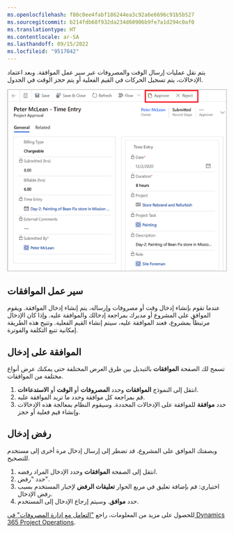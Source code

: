 ```yaml
---
ms.openlocfilehash: f80c0ee4fabf186244ea3c92a6e6696c91b5b527
ms.sourcegitcommit: b214fdb68f932da234d60906b9fe7a1d294c0af0
ms.translationtype: HT
ms.contentlocale: ar-SA
ms.lasthandoff: 09/15/2022
ms.locfileid: "9517042"
---
```



يتم نقل عمليات إرسال الوقت والمصروفات عبر سير عمل الموافقة. وبعد اعتماد الإدخالات، يتم تسجيل الحركات في القيم الفعلية أو يتم حجز الوقت في الجدول.

![لقطة شاشة لمثال على إدخال وقت يميز خيارات الموافقة والرفض.](../media/time-expense-ss.png)
## <a name="approvals-workflow"></a>سير عمل الموافقات
عندما تقوم بإنشاء إدخال وقت أو مصروفات وإرساله، يتم إنشاء إدخال الموافقة. ويقوم الموافق على المشروع أو مديرك بمراجعة إدخالك والموافقة عليه. وإذا كان الإدخال مرتبطاً بمشروع، فعند الموافقة عليه، سيتم إنشاء القيم الفعلية. وتتيح هذه الطريقة إمكانية تتبع التكلفة والفوترة.

## <a name="approve-an-entry"></a>الموافقة على إدخال
تسمح لك الصفحة **الموافقات** بالتبديل بين طرق العرض المختلفة حتى يمكنك عرض أنواع مختلفة من الموافقات.

1.  انتقل إلى النموذج **الموافقات** وحدد **المصروفات** أو **الوقت** أو **الاستدعاءات**.
2.  قم بمراجعة كل موافقة وحدد ما تريد الموافقة عليه.
3.  حدد **موافقة** للموافقة على الإدخالات المحددة. وسيقوم النظام بمعالجة هذه الإدخالات وإنشاء قيم فعلية أو حجز.


## <a name="reject-an-entry"></a>رفض إدخال
وبصفتك الموافق على المشروع، قد تضطر إلى إرسال إدخال مرة أخرى إلى مستخدم للتصحيح.

1.  انتقل إلى الصفحة **الموافقات** وحدد الإدخال المراد رفضه.
2.  حدد "رفض".
3.  اختياري: قم بإضافة تعليق في مربع الحوار **تعليقات الرفض** لإخبار المستخدم بسبب رفض الإدخال.
4.  حدد **موافق**. وسيتم إرجاع الإدخال إلى المستخدم.

للحصول على مزيد من المعلومات، راجع ["التعامل مع إدارة المصروفات" في Dynamics 365 Project Operations]( /training/paths/work-expense-management/?azure-portal=true).
